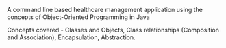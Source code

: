 A command line based healthcare management application using the concepts of Object-Oriented Programming in Java

Concepts covered - 
Classes and Objects,
Class relationships (Composition and Association),
Encapsulation,
Abstraction.
